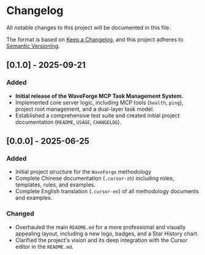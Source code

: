 # Changelog

All notable changes to this project will be documented in this file.

The format is based on [Keep a Changelog](https://keepachangelog.com/en/1.0.0/),
and this project adheres to [Semantic Versioning](https://semver.org/spec/v2.0.0.html).

## [0.1.0] - 2025-09-21

### Added

- **Initial release of the WaveForge MCP Task Management System.**
- Implemented core server logic, including MCP tools (`health`, `ping`), project root management, and a dual-layer task model.
- Established a comprehensive test suite and created initial project documentation (`README`, `USAGE`, `CHANGELOG`).

## [0.0.0] - 2025-06-25

### Added

- Initial project structure for the `WaveForge` methodology
- Complete Chinese documentation (`.cursor-zh`) including roles, templates, rules, and examples.
- Complete English translation (`.cursor-en`) of all methodology documents and examples.

### Changed

- Overhauled the main `README.md` for a more professional and visually appealing layout, including a new logo, badges, and a Star History chart.
- Clarified the project's vision and its deep integration with the Cursor editor in the `README.md`.
